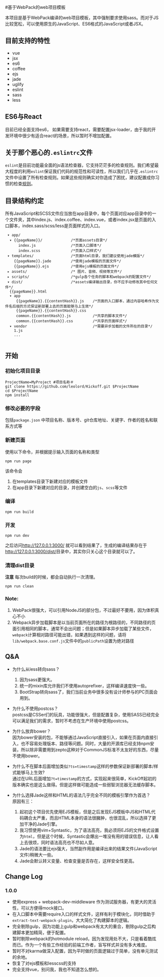 #基于WebPack的web项目模板

本项目是基于WebPack编译的web项目模板，其中强制要求使用sass。而对于JS比较宽松，可以使用原生的JavaScript、ES6格式的JavaScript或者JSX。

## 目前支持的特性
* vue
* jsx
* es6
* coffee
* ejs
* jade
* uglify
* eslint
* sass
* less

## ES6与React
  目前已经全面支持es6， 如果需要支持react，需要配置jsx-loader，由于我的开发环境中很少有适合react的场景，所以暂时不增加配置。

## 关于那个恶心的`.eslintrc`文件
  `eslint`是目前功能最全面的js语法检查器，它支持茫茫多的检查规则。我们希望最大程度的利用`eslint`保证我们代码的规范性和可读性，所以我们几乎在`.eslintrc`文件中设置了所有检查规则。如果这些规则确实对你造成了困扰，建议配置成你习惯的检查[规则](http://eslint.org/docs/user-guide/configuring)。

## 目录结构约定

所有JavaScript和SCSS文件应当放在app目录中，每个页面对应app目录中的一个文件夹，其中index.js、index.coffee、index.vue，或者index.jsx是页面的入口脚本，index.sass/scss/less是页面样式的入口。

```
 ▾ app/
  ▾ {{pageName}}/             /*页面assets目录*/
      index.js                /*页面入口脚本*/
      index.scss              /*页面入口样式*/
 ▾ templates/                 /*页面html目录，我们建议使用jade模版*/
    {{pageName}}.jade         /*使用jade模板的页面文件*/
    {{pageName}}.ejs          /*使用ejs模板的页面文件*/
 ▸ assets/                    /* 图片、音频、视频等文件*/
 ▸ scripts/                   /*gulp各个任务的脚本和webpack的配置文件*/
 ▾ dist/                      /*assets编译输出目录，你不应手动修改其中任何文件*/
  {{pageName}}.html
  ▾ app
     {{pageName}}.{{contentHash}}.js    /*页面的入口脚本，通过内容哈希作为文件名后缀的方式保证新部署上去的页面能够马上生效*/
     {{pageName}}.{{contentHash}}.css
     common.{{contentHash}}.js          /*共享的脚本文件*/
     common.{{contentHash}}.css         /*共享的页面样式*/
  ▾ vendor                              /*需要异步加载的文件所在的目录*/
    1.js
    ...
  
```

## 开始

### 初始化项目目录
```
ProjectName=MyProject #项目名称＃
git clone https://github.com/leolord/Kickoff.git $ProjectName
cd $ProjectName
npm install
```
### 修改必要的字段
包括`package.json` 中项目名称、版本号、git仓库地址、关键字、作者的姓名和联系方式等

### 新建页面

使用以下命令，并根据提示输入页面的名称和类型

```shell
npm run page
```
该命令会 
 
1. 在templates目录下新建对应的模板文件  
2. 在app目录下新建对应的目录，并创建空白的`js`、`scss`等文件

### 编译

```shell
npm run build
```
### 开发

```
npm run dev
```

之后访问<http://127.0.0.1:3000/> 就可以看到结果了，生成的编译结果存在于<http://127.0.0.1:3000/dist/>目录中，其实你只关心这个目录就可以了。

### 清理dist目录
**注意** 每次build的时候，都会自动执行一次清理。

```shell
npm run clean
```


### Note:

1. WebPack很强大，可以引用NodeJS的部分包，不过最好不要用，因为体积真心不小
2. Webpack异步加载脚本是以当前页面所在的路径为根路径的，不同路径的页面引用相同的脚本，通常不会出问题；但是如果脚本异步加载了某些文件，`webpack`计算相对路径可能出错，如果遇到这样的问题，请将`lib/webpack.base.conf.js`文件中的`publicPath`设置为绝对路径

## Q&A
* 为什么从less转向sass？  
  1. 因为sass更强大。
  2. 统一的mixin库允许我们不使用autoprefixer，这样编译速度快一些。
  3. BootStrap转向sass了，我们当前业务中很多没有设计师参与的PC页面会用到。

* 为什么不使用postcss？  
  postcss是CSSer们的玩具，功能很强大，但是配置复杂，使用SASS已经完全可以满足我们的需求，暂时不考虑在生产环境中使用postcss。  

* 为什么放弃bower？  
  因为bower安装的包，不能够通过JavaScript直接引入，如果在页面内直接引入，也不容易处理版本、路径等问题。同时，大量的开源库已经支持npm安装，所以除非需要用到zepto这种对于CommonJS标准不太友好的东西，尽量不使用bower。  

* 为什么不在脚本后面增加类似`?ts=timestamp`这样的参数保证新部署的脚本/样式能够马上生效?  
  通过在URL后面增加`?t=timestamp`的方式，实现起来很简单，KickOff起初的版本确实也是这么做得。但是这样做可能造成一些弱智浏览器无法缓存脚本。  

* 为什么选择Jade这样和HTML的语法几乎完全不同的模板引擎作为首选？  
  原因有三：
  1. 起初这个项目优先使用EJS模板，但是之后发现EJS模板中JS和HTML代码耦合太严重，而且HTML本身的语法很臃肿，也很混乱，所以选择了更加干净的Jade引擎。
  2. 我习惯使用vim+Syntastic，为了语法高亮，我必须将EJS的文件格式设置为`html`，但是这个时候，Syntastic会爆出一堆没有用的错误信息，让人看上去很烦，同时语法高亮也不尽如人意。
  3. Jade的语法要比ejs强大，当然副作用是编译出来的结果文件(JavaScript文件)稍微大一些。
  4. Jade会默认转义变量、检查变量是否存在，这样安全性更高。

## Change Log

### 1.0.0
* 使用express + webpack-dev-middleware 作为测试服务器，有更大的灵活性，可以方便得mock接口。
* 在入口脚本中需要require入口的样式文件，这样有利于模块化，同时借助于`extract-text-webpack-plugin`，大大简化了构建脚本的逻辑。
* 完全剔除gulp，因为功能上gulp和webpack有太大的重合，剔除gulp之后构建脚本更加精简，便于配置。
* 暂时剔除webpack的hotmodule reload，因为发现用处不大，只是看着酷炫而已。作为一个有些工作经验的前端工作者，盲写样式并没有多大难度。
* 暂时不对karma做深入配置，因为平时做的页面逻辑过于简单，没有单元测试的余地。
* 恢复了对ejs模板和lesscss的支持
* 完全支持vue，别问我，我也不知道怎么想的。
